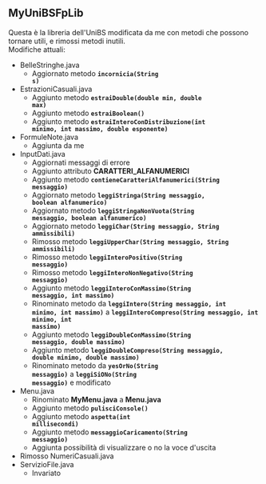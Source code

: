 ## MyUniBSFpLib

Questa è la libreria dell'UniBS modificata da me con metodi che possono tornare utili, e rimossi metodi inutili.<br>Modifiche attuali:

- BelleStringhe.java
  - Aggiornato metodo <code>**incornicia(String s)**</code>
- EstrazioniCasuali.java
  - Aggiunto metodo <code>**estraiDouble(double min, double max)**</code>
  - Aggiunto metodo <code>**estraiBoolean()**</code>
  - Aggiunto metodo <code>**estraiInteroConDistribuzione(int minimo, int massimo, double esponente)**</code>
- FormuleNote.java
  - Aggiunta da me
- InputDati.java
  - Aggiornati messaggi di errore
  - Aggiunto attributo **CARATTERI_ALFANUMERICI**
  - Aggiunto metodo <code>**contieneCaratteriAlfanumerici(String messaggio)**</code>
  - Aggiornato metodo <code>**leggiStringa(String messaggio, boolean alfanumerico)**</code>
  - Aggiornato metodo <code>**leggiStringaNonVuota(String messaggio, boolean alfanumerico)**</code>
  - Aggiornato metodo <code>**leggiChar(String messaggio, String ammissibili)**</code>
  - Rimosso metodo <code>**leggiUpperChar(String messaggio, String ammissibili)**</code>
  - Rimosso metodo <code>**leggiInteroPositivo(String messaggio)**</code>
  - Rimosso metodo <code>**leggiInteroNonNegativo(String messaggio)**</code>
  - Aggiunto metodo <code>**leggiInteroConMassimo(String messaggio, int massimo)**</code>
  - Rinominato metodo da <code>**leggiIntero(String messaggio, int minimo, int massimo)**</code> a <code>**leggiInteroCompreso(String messaggio, int minimo, int massimo)**</code>
  - Aggiunto metodo <code>**leggiDoubleConMassimo(String messaggio, double massimo)**</code>
  - Aggiunto metodo <code>**leggiDoubleCompreso(String messaggio, double minimo, double massimo)**</code>
  - Rinominato metodo da <code>**yesOrNo(String messaggio)**</code> a <code>**leggiSiONo(String messaggio)**</code> e modificato
- Menu.java
  - Rinominato <strong>MyMenu.java</strong> a <strong>Menu.java</strong>
  - Aggiunto metodo <code>**pulisciConsole()**</code>
  - Aggiunto metodo <code>**aspetta(int millisecondi)**</code>
  - Aggiunto metodo <code>**messaggioCaricamento(String messaggio)**</code>
  - Aggiunta possibilità di visualizzare o no la voce d'uscita
- Rimosso NumeriCasuali.java
- ServizioFile.java
  - Invariato

